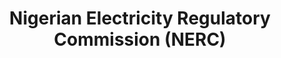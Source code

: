 ---
title: Nigerian Electricity Regulatory Commission (NERC)
details: |-
    The Council and NERC have a Memorandum of Understanding which guides their collaboration on consumer rights related matters in the power sector. The Council is part of the NERC Consumer Forum which is an administrative appeal platform for consumer complaints. The Forum meets regularly to resolve complaints by consumers.
---